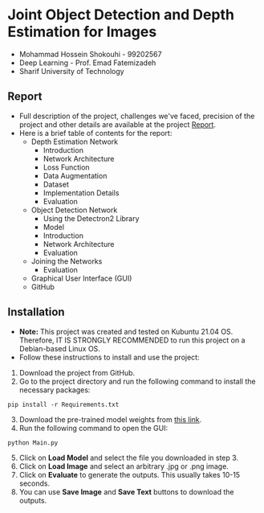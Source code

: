 # Joint Object Detection and Depth Estimation for Images
* Mohammad Hossein Shokouhi - 99202567
* Deep Learning - Prof. Emad Fatemizadeh
* Sharif University of Technology
## Report
* Full description of the project, challenges we've faced, precision of the project and other details are available at the project [Report](Report.pdf).
* Here is a brief table of contents for the report:
  - Depth Estimation Network
    - Introduction
    - Network Architecture
    - Loss Function
    - Data Augmentation
    - Dataset
    - Implementation Details
    - Evaluation
  - Object Detection Network
    - Using the Detectron2 Library
    - Model
    - Introduction
    - Network Architecture
    - Evaluation
  - Joining the Networks
    - Evaluation
  - Graphical User Interface (GUI)
  - GitHub
    
## Installation
* **Note:** This project was created and tested on Kubuntu 21.04 OS. Therefore, IT IS STRONGLY RECOMMENDED to run this project on a Debian-based Linux OS.
* Follow these instructions to install and use the project:
1. Download the project from GitHub.
2. Go to the project directory and run the following command to install the necessary packages:
```
pip install -r Requirements.txt
```
3. Download the pre-trained model weights from [this link](https://drive.google.com/file/d/10-OSvP7IaQt_Vnl8MnfCLXSLpbGunH50/view?usp=sharing).
4. Run the following command to open the GUI:
```
python Main.py
```
5. Click on **Load Model** and select the file you downloaded in step 3.
6. Click on **Load Image** and select an arbitrary .jpg or .png image.
7. Click on **Evaluate** to generate the outputs. This usually takes 10-15 seconds.
8. You can use **Save Image** and **Save Text** buttons to download the outputs.
